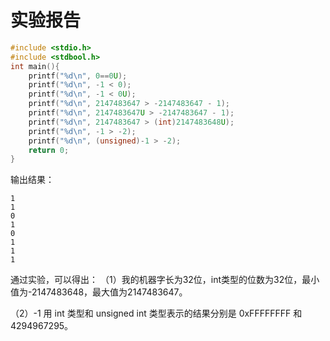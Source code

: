 # 实验报告
```c
#include <stdio.h>
#include <stdbool.h>
int main(){
    printf("%d\n", 0==0U);
    printf("%d\n", -1 < 0);
    printf("%d\n", -1 < 0U);
    printf("%d\n", 2147483647 > -2147483647 - 1);
    printf("%d\n", 2147483647U > -2147483647 - 1);
    printf("%d\n", 2147483647 > (int)2147483648U);
    printf("%d\n", -1 > -2);
    printf("%d\n", (unsigned)-1 > -2);
    return 0;
}
```
输出结果：
```
1
1
0
1
0
1
1
1
```
通过实验，可以得出：
（1）我的机器字长为32位，int类型的位数为32位，最小值为-2147483648，最大值为2147483647。

（2）-1 用 int 类型和 unsigned int 类型表示的结果分别是 0xFFFFFFFF 和 4294967295。